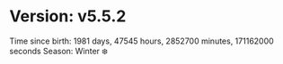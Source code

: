# Version: v5.5.2
Time since birth: 1981 days, 47545 hours, 2852700 minutes, 171162000 seconds
Season: Winter ❄️
